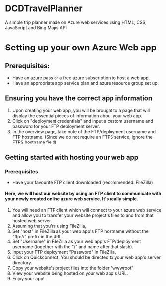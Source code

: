 # DCDTravelPlanner
A simple trip planner made on Azure web services using HTML, CSS, JavaScript and Bing Maps API

# Setting up your own Azure Web app

## Prerequisites:
* Have an azure pass or a free azure subscription to host a web app.
* Have an appropriate app service plan and azure resource group set up.

## Ensuring you have the correct app information
1. Upon creating your web app, you will be brought to a page that will display the essential pieces of information about your web app.
2. Click on "deployment credentials" and input a custom username and password for your FTP deployment server.
3. In the overview page, take note of the FTP/deployment username and FTP hostname. (Since we do not require an FTPS service, ignore the FTPS hostname field)

## Getting started with hosting your web app
### Prerequisites
* Have your favourite FTP client downloaded (recommended: FileZilla)   

#### Here, we will host our website by using an FTP client to communicate with your newly created online azure web service. It's really simple.   
1. You will need an FTP client which will connect to your azure web service and allow you to transfer your website project's files to and from that hosted web server.
2. Assuming that you're using FileZilla,
  1. Set "host" in FileZilla as your web app's FTP hostname without the "ftp://" prefix in the URL.
  2. Set "Username" in FileZilla as your web app's FTP/deployment username (together with the "/" and name after that slash).
  3. Input your FTP deployment "Password" in FileZilla.
  4. Click on Quickconnect.
  You should be directed to your web app's server directory.
3. Copy your website's project files into the folder "wwwroot"
4. View your website being hosted on your web app's URL.
5. Enjoy your app!
